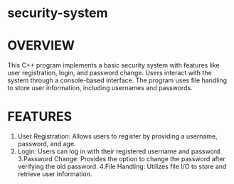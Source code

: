 # security-system
# OVERVIEW
This C++ program implements a basic security system with features like user registration, login, and password change. Users interact with the system through a console-based interface. The program uses file handling to store user information, including usernames and passwords.
# FEATURES
   1. User Registration: Allows users to register by providing a username, password, and age.
   2. Login: Users can log in with their registered username and password.
   3.Password Change: Provides the option to change the password after verifying the old password.
   4.File Handling: Utilizes file I/O to store and retrieve user information.

